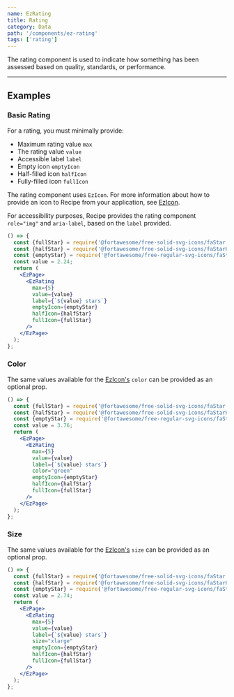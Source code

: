 ```yaml
---
name: EzRating
title: Rating
category: Data
path: '/components/ez-rating'
tags: ['rating']
---
```


The rating component is used to indicate how something has been assessed based on quality, standards, or performance.

---

## Examples

### Basic Rating

For a rating, you must minimally provide:

- Maximum rating value `max`
- The rating value `value`
- Accessible label `label`
- Empty icon `emptyIcon`
- Half-filled icon `halfIcon`
- Fully-filled icon `fullIcon`

The rating component uses `EzIcon`. For more information about how to provide an icon to Recipe from your application, see [EzIcon](https://ezcater.github.io/recipe/components/ez-icon).

For accessibility purposes, Recipe provides the rating component `role="img"` and `aria-label`, based on the `label` provided.

```jsx
() => {
  const {fullStar} = require('@fortawesome/free-solid-svg-icons/faStar');
  const {halfStar} = require('@fortawesome/free-solid-svg-icons/faStarHalfStroke');
  const {emptyStar} = require('@fortawesome/free-regular-svg-icons/faStar');
  const value = 2.24;
  return (
    <EzPage>
      <EzRating
        max={5}
        value={value}
        label={`${value} stars`}
        emptyIcon={emptyStar}
        halfIcon={halfStar}
        fullIcon={fullStar}
      />
    </EzPage>
  );
};
```

### Color

The same values available for the [EzIcon's](https://ezcater.github.io/recipe/components/ez-icon) `color` can be provided as an optional prop.

```jsx
() => {
  const {fullStar} = require('@fortawesome/free-solid-svg-icons/faStar');
  const {halfStar} = require('@fortawesome/free-solid-svg-icons/faStarHalfStroke');
  const {emptyStar} = require('@fortawesome/free-regular-svg-icons/faStar');
  const value = 3.76;
  return (
    <EzPage>
      <EzRating
        max={5}
        value={value}
        label={`${value} stars`}
        color="green"
        emptyIcon={emptyStar}
        halfIcon={halfStar}
        fullIcon={fullStar}
      />
    </EzPage>
  );
};
```

### Size

The same values available for the [EzIcon's](https://ezcater.github.io/recipe/components/ez-icon) `size` can be provided as an optional prop.

```jsx
() => {
  const {fullStar} = require('@fortawesome/free-solid-svg-icons/faStar');
  const {halfStar} = require('@fortawesome/free-solid-svg-icons/faStarHalfStroke');
  const {emptyStar} = require('@fortawesome/free-regular-svg-icons/faStar');
  const value = 2.74;
  return (
    <EzPage>
      <EzRating
        max={5}
        value={value}
        label={`${value} stars`}
        size="xlarge"
        emptyIcon={emptyStar}
        halfIcon={halfStar}
        fullIcon={fullStar}
      />
    </EzPage>
  );
};
```
